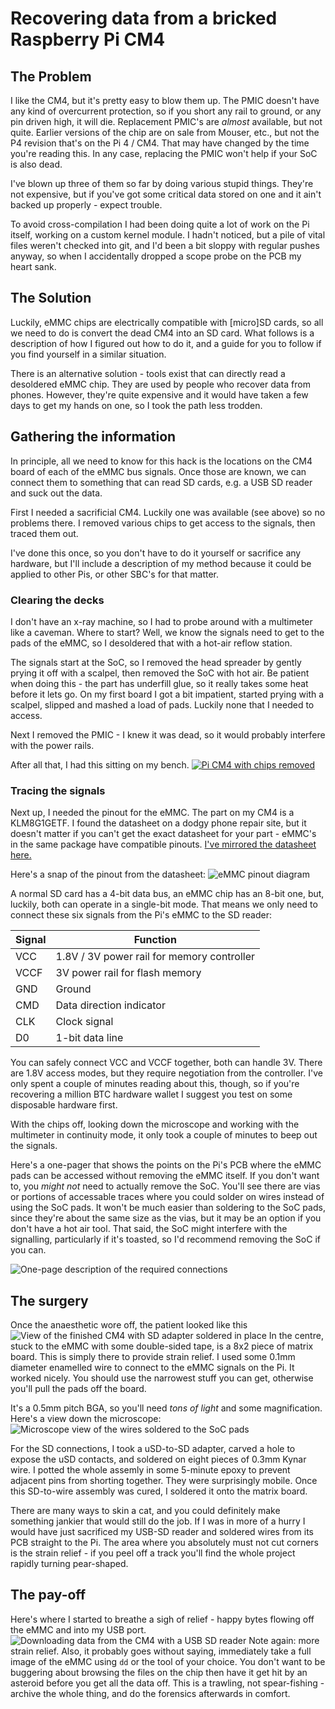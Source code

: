 # Recovering data from a bricked Raspberry Pi CM4

## The Problem
I like the CM4, but it's pretty easy to blow them up. The PMIC doesn't have any kind of overcurrent protection, so if you short any rail to ground, or any pin driven high, it will die. Replacement PMIC's are *almost* available, but not quite. Earlier versions of the chip are on sale from Mouser, etc., but not the P4 revision that's on the Pi 4 / CM4. That may have changed by the time you're reading this. In any case, replacing the PMIC won't help if your SoC is also dead.

I've blown up three of them so far by doing various stupid things. They're not expensive, but if you've got some critical data stored on one and it ain't backed up properly - expect trouble.

To avoid cross-compilation I had been doing quite a lot of work on the Pi itself, working on a custom kernel module. I hadn't noticed, but a pile of vital files weren't checked into git, and I'd been a bit sloppy with regular pushes anyway, so when I accidentally dropped a scope probe on the PCB my heart sank.

## The Solution
Luckily, eMMC chips are electrically compatible with [micro]SD cards, so all we need to do is convert the dead CM4 into an SD card. What follows is a description of how I figured out how to do it, and a guide for you to follow if you find yourself in a similar situation.

There is an alternative solution - tools exist that can directly read a desoldered eMMC chip. They are used by people who recover data from phones. However, they're quite expensive and it would have taken a few days to get my hands on one, so I took the path less trodden. 

## Gathering the information
In principle, all we need to know for this hack is the locations on the CM4 board of each of the eMMC bus signals. Once those are known, we can connect them to something that can read SD cards, e.g. a USB SD reader and suck out the data.

First I needed a sacrificial CM4. Luckily one was available (see above) so no problems there. I removed various chips to get access to the signals, then traced them out.

I've done this once, so you don't have to do it yourself or sacrifice any hardware, but I'll include a description of my method because it could be applied to other Pis, or other SBC's for that matter.

### Clearing the decks
I don't have an x-ray machine, so I had to probe around with a multimeter like a caveman. Where to start? Well, we know the signals need to get to the pads of the eMMC, so I desoldered that with a hot-air reflow station. 

The signals start at the SoC, so I removed the head spreader by gently prying it off with a scalpel, then removed the SoC with hot air. Be patient when doing this - the part has underfill glue, so it really takes some heat before it lets go. On my first board I got a bit impatient, started prying with a scalpel, slipped and mashed a load of pads. Luckily none that I needed to access.

Next I removed the PMIC - I knew it was dead, so it would probably interfere with the power rails.

After all that, I had this sitting on my bench.
[![Pi CM4 with chips removed](images/parts-removed.jpg)](https://raw.githubusercontent.com/jeffmakes/pi-data-recovery/main/images/parts-removed.jpg)

### Tracing the signals
Next up, I needed the pinout for the eMMC. The part on my CM4 is a KLM8G1GETF. I found the datasheet on a dodgy phone repair site, but it doesn't matter if you can't get the exact datasheet for your part - eMMC's in the same package have compatible pinouts. [I've mirrored the datasheet here.](docs/KLMxGxJENB-B041-1.0.pdf?raw=1) 

Here's a snap of the pinout from the datasheet:
![eMMC pinout diagram](images/emmc-pinout.png?raw=1)

A normal SD card has a 4-bit data bus, an eMMC chip has an 8-bit one, but, luckily, both can operate in a single-bit mode. That means we only need to connect these six signals from the Pi's eMMC to the SD reader:

| Signal | Function |
| ------ | -------- |
| VCC    | 1.8V / 3V power rail for memory controller |
| VCCF   | 3V power rail for flash memory |
| GND    | Ground |
| CMD    | Data direction indicator |
| CLK    | Clock signal |
| D0     | 1-bit data line |

You can safely connect VCC and VCCF together, both can handle 3V. There are 1.8V access modes, but they require negotiation from the controller. I've only spent a couple of minutes reading about this, though, so if you're recovering a million BTC hardware wallet I suggest you test on some disposable hardware first.

With the chips off, looking down the microscope and working with the multimeter in continuity mode, it only took a couple of minutes to beep out the signals.

Here's a one-pager that shows the points on the Pi's PCB where the eMMC pads can be accessed without removing the eMMC itself. If you don't want to, you *might not* need to actually remove the SoC. You'll see there are vias or portions of accessable traces where you could solder on wires instead of using the SoC pads. It won't be much easier than soldering to the SoC pads, since they're about the same size as the vias, but it may be an option if you don't have a hot air tool. That said, the SoC might interfere with the signalling, particularly if it's toasted, so I'd recommend removing the SoC if you can.

![One-page description of the required connections](images/wiring.jpg?raw=1)

## The surgery
Once the anaesthetic wore off, the patient looked like this
![View of the finished CM4 with SD adapter soldered in place](images/soldering.jpg?raw=1)
In the centre, stuck to the eMMC with some double-sided tape, is a 8x2 piece of matrix board. This is simply there to provide strain relief. I used some 0.1mm diameter enamelled wire to connect to the eMMC signals on the Pi. It worked nicely. You should use the narrowest stuff you can get, otherwise you'll pull the pads off the board.

It's a 0.5mm pitch BGA, so you'll need *tons of light* and some magnification. Here's a view down the microscope:
![Microscope view of the wires soldered to the SoC pads](images/microscope.jpg?raw=1)

For the SD connections, I took a uSD-to-SD adapter, carved a hole to expose the uSD contacts, and soldered on eight pieces of 0.3mm Kynar wire. I potted the whole assemly in some 5-minute epoxy to prevent adjacent pins from shorting together. They were surprisingly mobile. Once this SD-to-wire assembly was cured, I soldered it onto the matrix board.

There are many ways to skin a cat, and you could definitely make something jankier that would still do the job. If I was in more of a hurry I would have just sacrificed my USB-SD reader and soldered wires from its PCB straight to the Pi. The area where you absolutely must not cut corners is the strain relief - if you peel off a track you'll find the whole project rapidly turning pear-shaped.

## The pay-off
Here's where I started to breathe a sigh of relief - happy bytes flowing off the eMMC and into my USB port. 
![Downloading data from the CM4 with a USB SD reader](images/uploading.jpg?raw=1)
Note again: more strain relief.
Also, it probably goes without saying, immediately take a full image of the eMMC using `dd` or the tool of your choice. You don't want to be buggering about browsing the files on the chip then have it get hit by an asteroid before you get all the data off. This is a trawling, not spear-fishing - archive the whole thing, and do the forensics afterwards in comfort.


